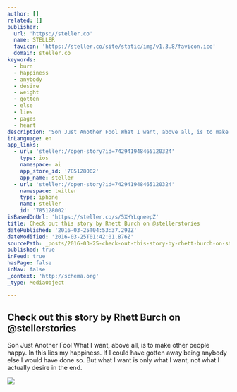 ```yaml
---
author: []
related: []
publisher:
  url: 'https://steller.co'
  name: STELLER
  favicon: 'https://steller.co/site/static/img/v1.3.8/favicon.ico'
  domain: steller.co
keywords:
  - burn
  - happiness
  - anybody
  - desire
  - weight
  - gotten
  - else
  - lies
  - pages
  - heart
description: 'Son Just Another Fool What I want, above all, is to make other people happy. In this lies my happiness. If I could have gotten away being anybody else I would have done so. But what I want is only what I want, not what I actually desire in the end.'
inLanguage: en
app_links:
  - url: 'steller://open-story?id=742941948465120324'
    type: ios
    namespace: ai
    app_store_id: '785128002'
    app_name: steller
  - url: 'steller://open-story?id=742941948465120324'
    namespace: twitter
    type: iphone
    name: steller
    id: '785128002'
isBasedOnUrl: 'https://steller.co/s/5XHYLqneepZ'
title: Check out this story by Rhett Burch on @stellerstories
datePublished: '2016-03-25T04:53:37.292Z'
dateModified: '2016-03-25T01:42:01.876Z'
sourcePath: _posts/2016-03-25-check-out-this-story-by-rhett-burch-on-stellerstories.md
published: true
inFeed: true
hasPage: false
inNav: false
_context: 'http://schema.org'
_type: MediaObject

---
```

<article style=""><h1>Check out this story by Rhett Burch on @stellerstories</h1><p>Son Just Another Fool What I want, above all, is to make other people happy. In this lies my happiness. If I could have gotten away being anybody else I would have done so. But what I want is only what I want, not what I actually desire in the end.</p><img src="https://steller.co/stories/742941948465120324/cover?size=landscape&amp;rev=2" /></article>
